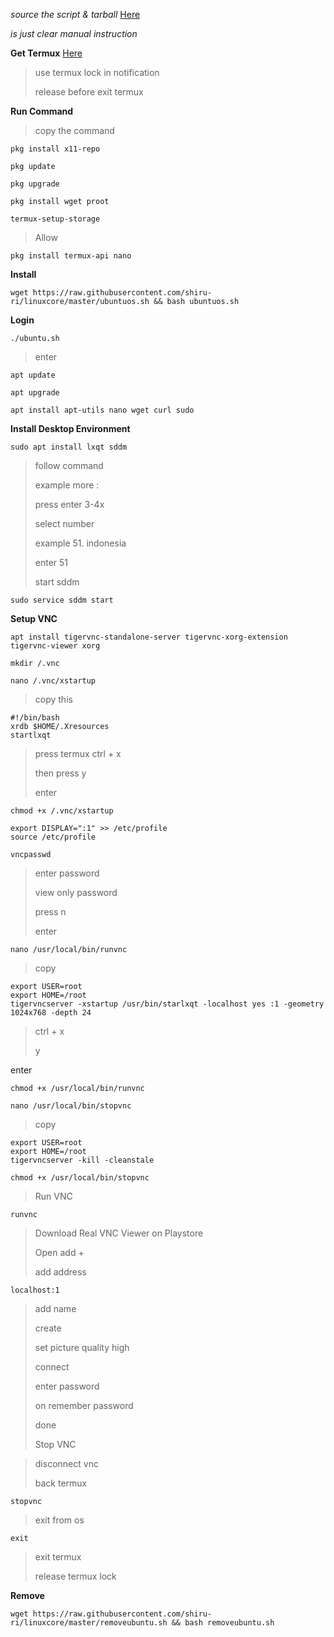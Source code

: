 *source the script & tarball* [Here](https://github.com/EXALAB)

*is just clear manual instruction*

**Get Termux**
[Here](https://github.com/termux/termux-app)

> use termux lock in notification
>
> release before exit termux
>

**Run Command**
> copy the command
>
```
pkg install x11-repo
```
>
```
pkg update
```
>
```
pkg upgrade
```
>
```
pkg install wget proot
```
>
```
termux-setup-storage
```
> Allow
>
```
pkg install termux-api nano
```

**Install**
>
```
wget https://raw.githubusercontent.com/shiru-ri/linuxcore/master/ubuntuos.sh && bash ubuntuos.sh
```

**Login**
>
```
./ubuntu.sh
```
> enter
>
```
apt update
```
>
```
apt upgrade
```
>
```
apt install apt-utils nano wget curl sudo
```

**Install Desktop Environment**
>
```
sudo apt install lxqt sddm
```

> follow command
> 
> example more :
> 
> press enter 3-4x
> 
> select number
>
>example 51. indonesia
> 
> enter 51
>
> start sddm
>
```
sudo service sddm start
```

**Setup VNC**
 >
```
apt install tigervnc-standalone-server tigervnc-xorg-extension tigervnc-viewer xorg
```

>
```
mkdir /.vnc
```
>
```
nano /.vnc/xstartup
```
> copy this
>
```
#!/bin/bash
xrdb $HOME/.Xresources
startlxqt
```
> press termux ctrl + x
> 
> then press y
> 
> enter
>
```
chmod +x /.vnc/xstartup
```
>
```
export DISPLAY=":1" >> /etc/profile
source /etc/profile
```
>
```
vncpasswd
```
> enter password
> 
> view only password
> 
> press n
> 
> enter
>
```
nano /usr/local/bin/runvnc
```
> copy
>
```
export USER=root
export HOME=/root
tigervncserver -xstartup /usr/bin/starlxqt -localhost yes :1 -geometry 1024x768 -depth 24
```
> ctrl + x
> 
> y
>
enter
>
```
chmod +x /usr/local/bin/runvnc
```
>
```
nano /usr/local/bin/stopvnc
```
> copy
>
```
export USER=root
export HOME=/root
tigervncserver -kill -cleanstale
```
>
```
chmod +x /usr/local/bin/stopvnc
```
> Run VNC
>
```
runvnc
```
> Download Real VNC Viewer on Playstore
>
> Open add +
>
> add address
>
```
localhost:1
```
> add name
>
> create
>
> set picture quality high
>
> connect
>
> enter password
>
> on remember password
>
> done
>
> Stop VNC

> disconnect vnc
>
> back termux
>
>
```
stopvnc
```
> exit from os
>
```
exit
```
> exit termux
>
> release termux lock

**Remove**
>
```
wget https://raw.githubusercontent.com/shiru-ri/linuxcore/master/removeubuntu.sh && bash removeubuntu.sh
```
